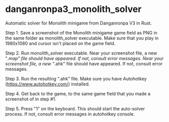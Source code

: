# danganronpa3_monolith_solver

Automatic solver for Monolith minigame from Danganronpa V3 in Rust.

Step 1.
Save a screenshot of the Monolith minigame game field as PNG in the same folder as monolith_solver executable.
Make sure that you play in 1980x1080 and cursor isn't placed on the game field.

Step 2.
Run monolith_solver executable.
Near your screenshot file, a new "*.map" file should have appeared. If not, consult error messages.
Near your screenshot file, a new "*.ahk" file should have appeared. If not, consult error messages.

Step 3.
Run the resulting ".ahk" file. Make sure you have Autohotkey (https://www.autohotkey.com/) installed.

Step 4.
Get back to the game, to the same game field that you made a screenshot of in step #1.

Step 5.
Press "1" on the keyboard.
This should start the auto-solver process. If not, consult error messages in autohotkey console.
